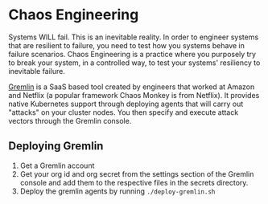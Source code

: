 # Chaos Engineering #

Systems WILL fail. This is an inevitable reality.  In order to engineer systems that are resilient to failure, you need to test how you systems behave in failure scenarios.  Chaos Engineering is a practice where you purposely try to break your system, in a controlled way, to test your systems' resiliency to inevitable failure. 

[Gremlin](https://www.gremlin.com) is a SaaS based tool created by engineers that worked at Amazon and Netflix (a popular framework Chaos Monkey is from Netflix).  It provides native Kubernetes support through deploying agents that will carry out "attacks" on your cluster nodes.  You then specify and execute attack vectors through the Gremlin console.

## Deploying Gremlin ##

1. Get a Gremlin account
2. Get your org id and org secret from the settings section of the Gremlin console and add them to the respective files in the secrets directory.
3. Deploy the gremlin agents by running `./deploy-gremlin.sh`
